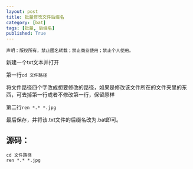 ```yaml
---
layout: post
title: 批量修改文件后缀名
category: [bat]
tags: [批量, 后缀名]
published: True
---
```



`声明：版权所有，禁止匿名转载；禁止商业使用；禁止个人使用。`


新建一个txt文本并打开

第一行`cd 文件路径`

将文件路径四个字改成想要修改的路径，如果是修改该文件所在的文件夹里的东西，可去掉第一行或者不修改第一行，保留原样

第二行`ren *.* *.jpg`

最后保存，并将该.txt文件的后缀名改为.bat即可。

## 源码：

	cd 文件路径
	ren *.* *.jpg 


